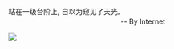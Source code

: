 站在一级台阶上, 自以为窥见了天光。<br>　　　　　　　　　　　　　　　　-- By Internet
<!---
sugubei/sugubei is a ✨ special ✨ repository because its `README.md` (this file) appears on your GitHub profile.
You can click the Preview link to take a look at your changes.
--->
![]( https://steins-gate-visitor-count.greenhandatsjtu.repl.co/sugubei)
